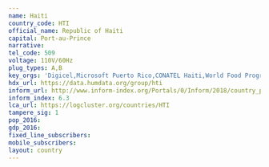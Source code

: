 ```yaml
---
name: Haiti
country_code: HTI
official_name: Republic of Haiti
capital: Port-au-Prince
narrative:
tel_code: 509
voltage: 110V/60Hz
plug_types: A,B
key_orgs: 'Digicel,Microsoft Puerto Rico,CONATEL Haiti,World Food Program,Électricité D''Haïti,AHTIC'
hdx_url: https://data.humdata.org/group/hti
inform_url: http://www.inform-index.org/Portals/0/Inform/2018/country_profiles/HTI.pdf
inform_index: 6.3
lca_url: https://logcluster.org/countries/HTI
tampere_sig: 1
pop_2016:
gdp_2016:
fixed_line_subscribers:
mobile_subscribers:
layout: country
---
```

